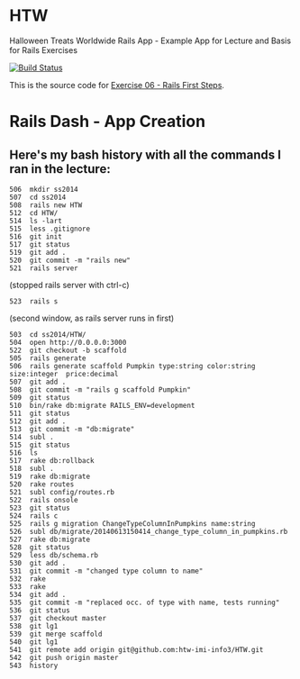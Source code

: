 HTW
===

Halloween Treats Worldwide Rails App - Example App for Lecture and Basis for Rails Exercises

[![Build Status](https://travis-ci.org/htw-imi-info3/lab-06-railsapp-HTW.svg?branch=master)](https://travis-ci.org/htw-imi-info3/lab-06-railsapp-HTW)

This is the source code for [Exercise 06 - Rails First Steps](http://bkleinen.github.io/info3/labs/lab-06-rails-1.html).


Rails Dash - App Creation
========================================

## Here's my bash history with all the commands I ran in the lecture:

    506  mkdir ss2014
    507  cd ss2014
    508  rails new HTW
    512  cd HTW/
    514  ls -lart
    515  less .gitignore
    516  git init
    517  git status
    519  git add .
    520  git commit -m "rails new"
    521  rails server

(stopped rails server with ctrl-c)

    523  rails s

(second window, as rails server runs in first)

    503  cd ss2014/HTW/
    504  open http://0.0.0.0:3000
    522  git checkout -b scaffold
    505  rails generate
    506  rails generate scaffold Pumpkin type:string color:string size:integer  price:decimal
    507  git add .
    508  git commit -m "rails g scaffold Pumpkin"
    509  git status
    510  bin/rake db:migrate RAILS_ENV=development
    511  git status
    512  git add .
    513  git commit -m "db:migrate"
    514  subl .
    515  git status
    516  ls
    517  rake db:rollback
    518  subl .
    519  rake db:migrate
    520  rake routes
    521  subl config/routes.rb
    522  rails onsole
    523  git status
    524  rails c
    525  rails g migration ChangeTypeColumnInPumpkins name:string
    526  subl db/migrate/20140613150414_change_type_column_in_pumpkins.rb
    527  rake db:migrate
    528  git status
    529  less db/schema.rb
    530  git add .
    531  git commit -m "changed type column to name"
    532  rake
    533  rake
    534  git add .
    535  git commit -m "replaced occ. of type with name, tests running"
    536  git status
    537  git checkout master
    538  git lg1
    539  git merge scaffold
    540  git lg1
    541  git remote add origin git@github.com:htw-imi-info3/HTW.git
    542  git push origin master
    543  history

